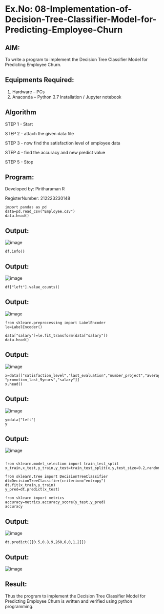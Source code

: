 # Ex.No: 08-Implementation-of-Decision-Tree-Classifier-Model-for-Predicting-Employee-Churn

## AIM:
To write a program to implement the Decision Tree Classifier Model for Predicting Employee Churn.

## Equipments Required:
1. Hardware – PCs
2. Anaconda – Python 3.7 Installation / Jupyter notebook

## Algorithm
STEP 1 - Start

STEP 2 - attach the given data file

STEP 3 - now find the satisfaction level of employee data

STEP 4 - find the accuracy and new predict value

STEP 5 - Stop



## Program:
Developed by: Piritharaman R

RegisterNumber: 212223230148
```
import pandas as pd
data=pd.read_csv("Employee.csv")
data.head()
```

## Output:
![image](https://github.com/user-attachments/assets/088de46d-4385-40cd-9138-3c5048b45e80)

```
df.info()
```
## Output:

![image](https://github.com/user-attachments/assets/e5906ef5-492c-4f9e-8506-3d5a7c4cd658)

```
df["left"].value_counts()
```
## Output:

![image](https://github.com/user-attachments/assets/b8b959ee-0f55-47a0-a70a-90c433cb728b)
```
from sklearn.preprocessing import LabelEncoder
le=LabelEncoder()
```
```
data["salary"]=le.fit_transform(data["salary"])
data.head()
```
## Output:

![image](https://github.com/user-attachments/assets/dfec3768-4385-47dd-9ccf-a24ba9338d8b)
```
x=data[["satisfaction_level","last_evaluation","number_project","average_montly_hours","time_spend_company","Work_accident",
"promotion_last_5years","salary"]]
x.head()
```
## Output:

![image](https://github.com/user-attachments/assets/a84c6e91-0511-4034-8413-838a551365a9)
```
y=data["left"]
y
```
## Output:

![image](https://github.com/user-attachments/assets/01530778-0fac-499f-8b1b-da4325ed0300)
```

from sklearn.model_selection import train_test_split
x_train,x_test,y_train,y_test=train_test_split(x,y,test_size=0.2,random_state=100)
```
```
from sklearn.tree import DecisionTreeClassifier
dt=DecisionTreeClassifier(criterion="entropy")
dt.fit(x_train,y_train)
y_pred=dt.predict(x_test)
```
```
from sklearn import metrics
accuracy=metrics.accuracy_score(y_test,y_pred)
accuracy
```
## Output:
![image](https://github.com/user-attachments/assets/1b0eacbf-b822-41d0-a204-f629d3741824)

```
dt.predict([[0.5,0.8,9,260,6,0,1,2]])
```
## Output:

![image](https://github.com/user-attachments/assets/d2b423d2-f408-4a75-a04e-3740966c16a1)


## Result:
Thus the program to implement the  Decision Tree Classifier Model for Predicting Employee Churn is written and verified using python programming.
